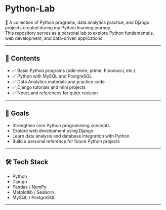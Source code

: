 # Python-Lab

🐍 A collection of Python programs, data analytics practice, and Django projects created during my Python learning journey.  
This repository serves as a personal lab to explore Python fundamentals, web development, and data-driven applications.

---

## 📌 Contents
- ✅ Basic Python programs (odd-even, prime, Fibonacci, etc.)
- ✅ Python with MySQL and PostgreSQL
- ✅ Data Analytics materials and practice code
- ✅ Django tutorials and mini projects
- ✅ Notes and references for quick revision

---

## 🎯 Goals
- Strengthen core Python programming concepts  
- Explore web development using Django  
- Learn data analysis and database integration with Python  
- Build a personal reference for future Python projects  

---

## 🛠️ Tech Stack
- Python  
- Django  
- Pandas / NumPy  
- Matplotlib / Seaborn  
- MySQL / PostgreSQL  

---
